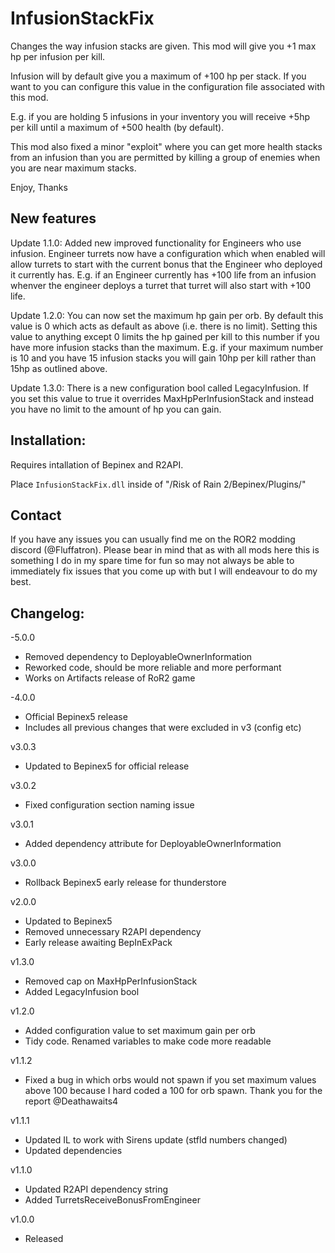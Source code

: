 # InfusionStackFix

Changes the way infusion stacks are given. This mod will give you +1 max hp per infusion per kill.

Infusion will by default give you a maximum of +100 hp per stack. If you want to you can configure this value in the configuration file associated with this mod.

E.g. if you are holding 5 infusions in your inventory you will receive +5hp per kill until a maximum of +500 health (by default).

This mod also fixed a minor "exploit" where you can get more health stacks from an infusion than you are permitted by killing a group of enemies when you are near maximum stacks.

Enjoy,
Thanks

## New features

Update 1.1.0: Added new improved functionality for Engineers who use infusion. Engineer turrets now have a configuration which when enabled will allow turrets to start with the current bonus that the Engineer who deployed it currently has. E.g. if an Engineer currently has +100 life from an infusion whenver the engineer deploys a turret that turret will also start with +100 life.

Update 1.2.0: You can now set the maximum hp gain per orb. By default this value is 0 which acts as default as above (i.e. there is no limit). Setting this value to anything except 0 limits the hp gained per kill to this number if you have more infusion stacks than the maximum. E.g. if your maximum number is 10 and you have 15 infusion stacks you will gain 10hp per kill rather than 15hp as outlined above.

Update 1.3.0: There is a new configuration bool called LegacyInfusion. If you set this value to true it overrides MaxHpPerInfusionStack and instead you have no limit to the amount of hp you can gain.

## Installation:

Requires intallation of Bepinex and R2API. 

Place `InfusionStackFix.dll` inside of "/Risk of Rain 2/Bepinex/Plugins/"

## Contact

If you have any issues you can usually find me on the ROR2 modding discord (@Fluffatron). Please bear in mind that as with all mods here this is something I do in my spare time for fun so may not always be able to immediately fix issues that you come up with but I will endeavour to do my best. 

## Changelog:

-5.0.0
- Removed dependency to DeployableOwnerInformation
- Reworked code, should be more reliable and more performant
- Works on Artifacts release of RoR2 game

-4.0.0
- Official Bepinex5 release
- Includes all previous changes that were excluded in v3 (config etc)

v3.0.3
- Updated to Bepinex5 for official release

v3.0.2
- Fixed configuration section naming issue

v3.0.1
- Added dependency attribute for DeployableOwnerInformation

v3.0.0
- Rollback Bepinex5 early release for thunderstore

v2.0.0
- Updated to Bepinex5
- Removed unnecessary R2API dependency
- Early release awaiting BepInExPack

v1.3.0
- Removed cap on MaxHpPerInfusionStack
- Added LegacyInfusion bool

v1.2.0
- Added configuration value to set maximum gain per orb
- Tidy code. Renamed variables to make code more readable

v1.1.2
- Fixed a bug in which orbs would not spawn if you set maximum values above 100 because I hard coded a 100 for orb spawn. Thank you for the report @Deathawaits4

v1.1.1
- Updated IL to work with Sirens update (stfld numbers changed)
- Updated dependencies

v1.1.0
- Updated R2API dependency string
- Added TurretsReceiveBonusFromEngineer

v1.0.0
- Released

